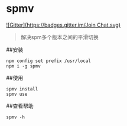 spmv
====
[![Gitter](https://badges.gitter.im/Join Chat.svg)](https://gitter.im/elrrrrrrr/spmv?utm_source=badge&utm_medium=badge&utm_campaign=pr-badge&utm_content=badge)
> 解决spm多个版本之间的平滑切换

##安装

```shell
npm config set prefix /usr/local
npm i -g spmv
```

##使用

```shell
spmv install
spmv use
```

##查看帮助

```shell
spmv -h
```


